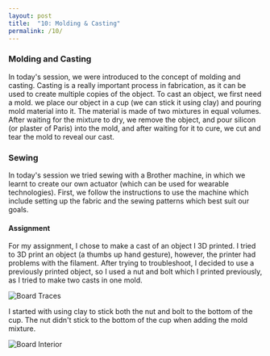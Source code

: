 ```yaml
---
layout: post
title:  "10: Molding & Casting"
permalink: /10/
---
```


### Molding and Casting

In today's session, we were introduced to the concept of molding and casting. Casting is a really important process in fabrication, as it can be used to create multiple copies of the object. To cast an object, we first need a mold. we place our object in a cup (we can stick it using clay) and pouring mold material into it. The material is made of two mixtures in equal volumes. After waiting for the mixture to dry, we remove the object, and pour silicon (or plaster of Paris) into the mold, and after waiting for it to cure, we cut and tear the mold to reveal our cast.

### Sewing

In today's session we tried sewing with a Brother machine, in which we learnt to create our own actuator (which can be used for wearable technologies). First, we follow the instructions to use the machine which include setting up the fabric and the sewing patterns which best suit our goals.

#### Assignment

For my assignment, I chose to make a cast of an object I 3D printed. I tried to 3D print an object (a thumbs up hand gesture), however, the printer had problems with the filament. After trying to troubleshoot, I decided to use a previously printed object, so I used a nut and bolt which I printed previously, as I tried to make two casts in one mold.


<img src="a.jpg" alt="Board Traces" >


I started with using clay to stick both the nut and bolt to the bottom of the cup. The nut didn't stick to the bottom of the cup when adding the mold mixture.



<img src="b.jpg" alt="Board Interior" >


		  
